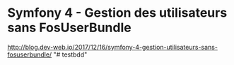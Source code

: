 # Symfony 4 - Gestion des utilisateurs sans FosUserBundle

http://blog.dev-web.io/2017/12/16/symfony-4-gestion-utilisateurs-sans-fosuserbundle/
"# testbdd" 
